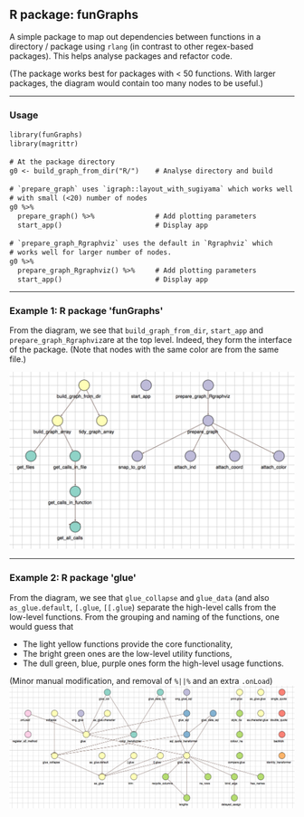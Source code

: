 ## R package: funGraphs

A simple package to map out dependencies between functions in a directory / package using `rlang` (in contrast to other regex-based packages). This helps analyse packages and refactor code. 

(The package works best for packages with < 50 functions. With larger packages, the diagram would contain too many nodes to be useful.)

--- 

### Usage

```
library(funGraphs)
library(magrittr)

# At the package directory
g0 <- build_graph_from_dir("R/")    # Analyse directory and build 

# `prepare_graph` uses `igraph::layout_with_sugiyama` which works well
# with small (<20) number of nodes
g0 %>% 
  prepare_graph() %>%               # Add plotting parameters
  start_app()                       # Display app

# `prepare_graph_Rgraphviz` uses the default in `Rgraphviz` which
# works well for larger number of nodes.
g0 %>% 
  prepare_graph_Rgraphviz() %>%     # Add plotting parameters
  start_app()                       # Display app
```

--- 

### Example 1: R package 'funGraphs'
From the diagram, we see that `build_graph_from_dir`, `start_app` and `prepare_graph_Rgraphviz`are at the top level. Indeed, they form the interface of the package. (Note that nodes with the same color are from the same file.)

<img src = "others/funGraphs.png"></img>

--- 

### Example 2: R package 'glue'

From the diagram, we see that `glue_collapse` and `glue_data` (and also `as_glue.default`, `[.glue`, `[[.glue`) separate the high-level calls from the low-level functions. From the grouping and naming of the functions, one would guess that

- The light yellow functions provide the core functionality, 
- The bright green ones are the low-level utility functions,
- The dull green, blue, purple ones form the high-level usage functions.

(Minor manual modification, and removal of `%||%` and an extra `.onLoad`)
<img src = "others/glue.png"></img>
